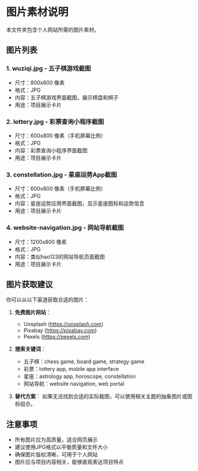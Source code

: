 # 图片素材说明

本文件夹包含个人网站所需的图片素材。

## 图片列表

### 1. wuziqi.jpg - 五子棋游戏截图
- 尺寸：800x600 像素
- 格式：JPG
- 内容：五子棋游戏界面截图，展示棋盘和棋子
- 用途：项目展示卡片

### 2. lottery.jpg - 彩票查询小程序截图
- 尺寸：600x800 像素（手机屏幕比例）
- 格式：JPG
- 内容：彩票查询小程序界面截图
- 用途：项目展示卡片

### 3. constellation.jpg - 星座运势App截图
- 尺寸：600x800 像素（手机屏幕比例）
- 格式：JPG
- 内容：星座运势应用界面截图，显示星座图标和运势信息
- 用途：项目展示卡片

### 4. website-navigation.jpg - 网站导航截图
- 尺寸：1200x800 像素
- 格式：JPG
- 内容：类似hao123的网站导航页面截图
- 用途：项目展示卡片

## 图片获取建议

你可以从以下渠道获取合适的图片：

1. **免费图片网站**：
   - Unsplash (https://unsplash.com)
   - Pixabay (https://pixabay.com)
   - Pexels (https://pexels.com)

2. **搜索关键词**：
   - 五子棋：chess game, board game, strategy game
   - 彩票：lottery app, mobile app interface
   - 星座：astrology app, horoscope, constellation
   - 网站导航：website navigation, web portal

3. **替代方案**：
   如果无法找到合适的实际截图，可以使用相关主题的抽象图片或图标组合。

## 注意事项

- 所有图片应为高质量，适合网页展示
- 建议使用JPG格式以平衡质量和文件大小
- 确保图片版权清晰，可用于个人网站
- 图片应与项目内容相关，能够直观表达项目特点 